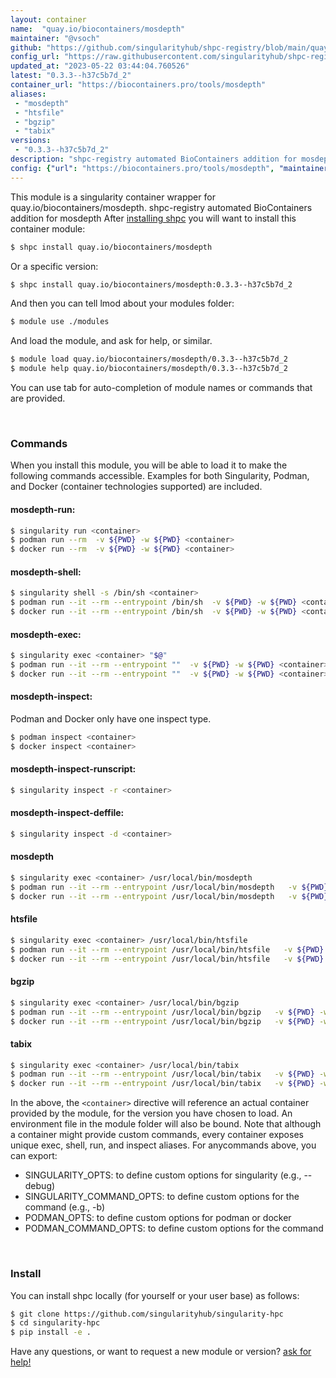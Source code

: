 ```yaml
---
layout: container
name:  "quay.io/biocontainers/mosdepth"
maintainer: "@vsoch"
github: "https://github.com/singularityhub/shpc-registry/blob/main/quay.io/biocontainers/mosdepth/container.yaml"
config_url: "https://raw.githubusercontent.com/singularityhub/shpc-registry/main/quay.io/biocontainers/mosdepth/container.yaml"
updated_at: "2023-05-22 03:44:04.760526"
latest: "0.3.3--h37c5b7d_2"
container_url: "https://biocontainers.pro/tools/mosdepth"
aliases:
 - "mosdepth"
 - "htsfile"
 - "bgzip"
 - "tabix"
versions:
 - "0.3.3--h37c5b7d_2"
description: "shpc-registry automated BioContainers addition for mosdepth"
config: {"url": "https://biocontainers.pro/tools/mosdepth", "maintainer": "@vsoch", "description": "shpc-registry automated BioContainers addition for mosdepth", "latest": {"0.3.3--h37c5b7d_2": "sha256:d550465fce1cbfbe9cfe0facd4aa910b455f9ba93f4f4d701a08a7096e8f7d6e"}, "tags": {"0.3.3--h37c5b7d_2": "sha256:d550465fce1cbfbe9cfe0facd4aa910b455f9ba93f4f4d701a08a7096e8f7d6e"}, "docker": "quay.io/biocontainers/mosdepth", "aliases": {"mosdepth": "/usr/local/bin/mosdepth", "htsfile": "/usr/local/bin/htsfile", "bgzip": "/usr/local/bin/bgzip", "tabix": "/usr/local/bin/tabix"}}
---
```


This module is a singularity container wrapper for quay.io/biocontainers/mosdepth.
shpc-registry automated BioContainers addition for mosdepth
After [installing shpc](#install) you will want to install this container module:


```bash
$ shpc install quay.io/biocontainers/mosdepth
```

Or a specific version:

```bash
$ shpc install quay.io/biocontainers/mosdepth:0.3.3--h37c5b7d_2
```

And then you can tell lmod about your modules folder:

```bash
$ module use ./modules
```

And load the module, and ask for help, or similar.

```bash
$ module load quay.io/biocontainers/mosdepth/0.3.3--h37c5b7d_2
$ module help quay.io/biocontainers/mosdepth/0.3.3--h37c5b7d_2
```

You can use tab for auto-completion of module names or commands that are provided.

<br>

### Commands

When you install this module, you will be able to load it to make the following commands accessible.
Examples for both Singularity, Podman, and Docker (container technologies supported) are included.

#### mosdepth-run:

```bash
$ singularity run <container>
$ podman run --rm  -v ${PWD} -w ${PWD} <container>
$ docker run --rm  -v ${PWD} -w ${PWD} <container>
```

#### mosdepth-shell:

```bash
$ singularity shell -s /bin/sh <container>
$ podman run --it --rm --entrypoint /bin/sh  -v ${PWD} -w ${PWD} <container>
$ docker run --it --rm --entrypoint /bin/sh  -v ${PWD} -w ${PWD} <container>
```

#### mosdepth-exec:

```bash
$ singularity exec <container> "$@"
$ podman run --it --rm --entrypoint ""  -v ${PWD} -w ${PWD} <container> "$@"
$ docker run --it --rm --entrypoint ""  -v ${PWD} -w ${PWD} <container> "$@"
```

#### mosdepth-inspect:

Podman and Docker only have one inspect type.

```bash
$ podman inspect <container>
$ docker inspect <container>
```

#### mosdepth-inspect-runscript:

```bash
$ singularity inspect -r <container>
```

#### mosdepth-inspect-deffile:

```bash
$ singularity inspect -d <container>
```


#### mosdepth

```bash
$ singularity exec <container> /usr/local/bin/mosdepth
$ podman run --it --rm --entrypoint /usr/local/bin/mosdepth   -v ${PWD} -w ${PWD} <container> -c " $@"
$ docker run --it --rm --entrypoint /usr/local/bin/mosdepth   -v ${PWD} -w ${PWD} <container> -c " $@"
```


#### htsfile

```bash
$ singularity exec <container> /usr/local/bin/htsfile
$ podman run --it --rm --entrypoint /usr/local/bin/htsfile   -v ${PWD} -w ${PWD} <container> -c " $@"
$ docker run --it --rm --entrypoint /usr/local/bin/htsfile   -v ${PWD} -w ${PWD} <container> -c " $@"
```


#### bgzip

```bash
$ singularity exec <container> /usr/local/bin/bgzip
$ podman run --it --rm --entrypoint /usr/local/bin/bgzip   -v ${PWD} -w ${PWD} <container> -c " $@"
$ docker run --it --rm --entrypoint /usr/local/bin/bgzip   -v ${PWD} -w ${PWD} <container> -c " $@"
```


#### tabix

```bash
$ singularity exec <container> /usr/local/bin/tabix
$ podman run --it --rm --entrypoint /usr/local/bin/tabix   -v ${PWD} -w ${PWD} <container> -c " $@"
$ docker run --it --rm --entrypoint /usr/local/bin/tabix   -v ${PWD} -w ${PWD} <container> -c " $@"
```



In the above, the `<container>` directive will reference an actual container provided
by the module, for the version you have chosen to load. An environment file in the
module folder will also be bound. Note that although a container
might provide custom commands, every container exposes unique exec, shell, run, and
inspect aliases. For anycommands above, you can export:

 - SINGULARITY_OPTS: to define custom options for singularity (e.g., --debug)
 - SINGULARITY_COMMAND_OPTS: to define custom options for the command (e.g., -b)
 - PODMAN_OPTS: to define custom options for podman or docker
 - PODMAN_COMMAND_OPTS: to define custom options for the command

<br>

### Install

You can install shpc locally (for yourself or your user base) as follows:

```bash
$ git clone https://github.com/singularityhub/singularity-hpc
$ cd singularity-hpc
$ pip install -e .
```

Have any questions, or want to request a new module or version? [ask for help!](https://github.com/singularityhub/singularity-hpc/issues)